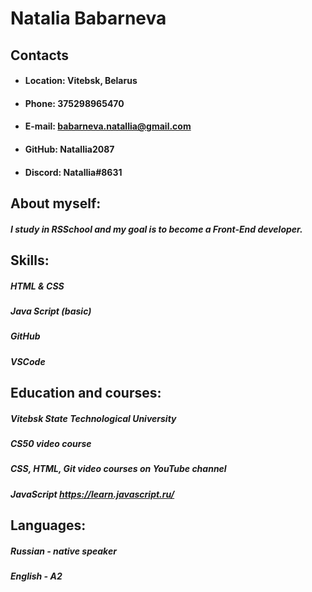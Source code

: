 # Natalia Babarneva
## Contacts

* #### Location: Vitebsk, Belarus
* #### Phone: 375298965470
* #### E-mail: babarneva.natallia@gmail.com
* #### GitHub: Natallia2087
* #### Discord: Natallia#8631
## About myself:
##### I study in RSSchool and my goal is to become a Front-End developer.

## Skills:
##### HTML & CSS
##### Java Script (basic)
##### GitHub
##### VSCode

## Education and courses:
##### Vitebsk State Technological University 
##### CS50 video course
##### CSS, HTML, Git video courses on YouTube channel
##### JavaScript https://learn.javascript.ru/

## Languages:
##### Russian - native speaker
##### English - A2
